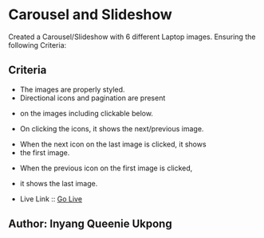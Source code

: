# Carousel and Slideshow

Created a Carousel/Slideshow with 6 different Laptop images. Ensuring the following Criteria:

## Criteria
* The images are properly styled.
* Directional icons and pagination are present
- on the images including clickable below.
* On clicking the icons, it shows the next/previous image. 
- When the next icon on the last image is clicked, it shows 
- the first image.
* When the previous icon on the first image is clicked, 
- it shows the last image.

 - Live Link :: [Go Live](https://inyangukpong.github.io/carousel-slideshow.github.io/)
## Author: Inyang Queenie Ukpong ##
